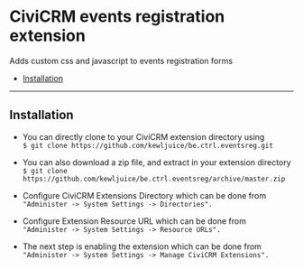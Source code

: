 # CiviCRM events registration extension

Adds custom css and javascript to events registration forms
- [Installation](#installation)

***

## Installation

- You can directly clone to your CiviCRM extension directory using<br>
```$ git clone https://github.com/kewljuice/be.ctrl.eventsreg.git```

- You can also download a zip file, and extract in your extension directory<br>
```$ git clone https://github.com/kewljuice/be.ctrl.eventsreg/archive/master.zip```

- Configure CiviCRM Extensions Directory which can be done from<br>
```"Administer -> System Settings -> Directories".```

- Configure Extension Resource URL which can be done from<br>
```"Administer -> System Settings -> Resource URLs".```

- The next step is enabling the extension which can be done from<br> 
```"Administer -> System Settings -> Manage CiviCRM Extensions".```
